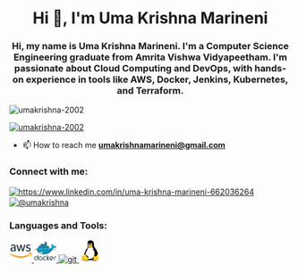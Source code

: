 <h1 align="center">Hi 👋, I'm Uma Krishna Marineni</h1>
<h3 align="center">Hi, my name is Uma Krishna Marineni. I'm a Computer Science Engineering graduate from Amrita Vishwa Vidyapeetham. I'm passionate about Cloud Computing and DevOps, with hands-on experience in tools like AWS, Docker, Jenkins, Kubernetes, and Terraform.</h3>

<p align="left"> <img src="https://komarev.com/ghpvc/?username=umakrishna-2002&label=Profile%20views&color=0e75b6&style=flat" alt="umakrishna-2002" /> </p>

<p align="left"> <a href="https://github.com/ryo-ma/github-profile-trophy"><img src="https://github-profile-trophy.vercel.app/?username=umakrishna-2002" alt="umakrishna-2002" /></a> </p>

- 📫 How to reach me **umakrishnamarineni@gmail.com**

<h3 align="left">Connect with me:</h3>
<p align="left">
<a href="https://linkedin.com/in/https://www.linkedin.com/in/uma-krishna-marineni-662036264" target="blank"><img align="center" src="https://raw.githubusercontent.com/rahuldkjain/github-profile-readme-generator/master/src/images/icons/Social/linked-in-alt.svg" alt="https://www.linkedin.com/in/uma-krishna-marineni-662036264" height="30" width="40" /></a>
<a href="https://hashnode.com/@umakrishna" target="blank"><img align="center" src="https://raw.githubusercontent.com/rahuldkjain/github-profile-readme-generator/master/src/images/icons/Social/hashnode.svg" alt="@umakrishna" height="30" width="40" /></a>
</p>

<h3 align="left">Languages and Tools:</h3>
<p align="left"> <a href="https://aws.amazon.com" target="_blank" rel="noreferrer"> <img src="https://raw.githubusercontent.com/devicons/devicon/master/icons/amazonwebservices/amazonwebservices-original-wordmark.svg" alt="aws" width="40" height="40"/> </a> <a href="https://www.docker.com/" target="_blank" rel="noreferrer"> <img src="https://raw.githubusercontent.com/devicons/devicon/master/icons/docker/docker-original-wordmark.svg" alt="docker" width="40" height="40"/> </a> <a href="https://git-scm.com/" target="_blank" rel="noreferrer"> <img src="https://www.vectorlogo.zone/logos/git-scm/git-scm-icon.svg" alt="git" width="40" height="40"/> </a> <a href="https://www.linux.org/" target="_blank" rel="noreferrer"> <img src="https://raw.githubusercontent.com/devicons/devicon/master/icons/linux/linux-original.svg" alt="linux" width="40" height="40"/> </a> </p>
